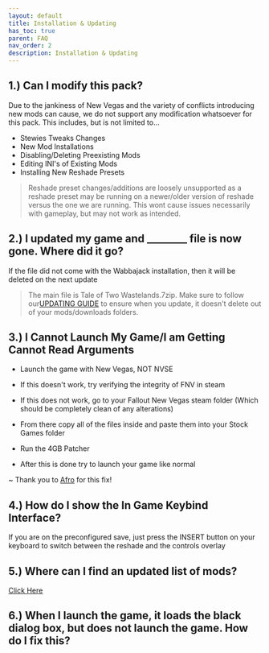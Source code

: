 ```yaml
---
layout: default
title: Installation & Updating
has_toc: true
parent: FAQ
nav_order: 2
description: Installation & Updating
---
```


## **1.) Can I modify this pack?**

Due to the jankiness of New Vegas and the variety of conflicts introducing new mods can cause, we do not support any modification whatsoever for this pack. This includes, but is not limited to...

- Stewies Tweaks Changes
- New Mod Installations
- Disabling/Deleting Preexisting Mods
- Editing INI's of Existing Mods
- Installing New Reshade Presets
> Reshade preset changes/additions are loosely unsupported as a reshade preset may be running on a newer/older version of reshade versus the one we are running. This wont cause issues necessarily with gameplay, but may not work as intended.

## **2.) I updated my game and ________ file is now gone. Where did it go?**

If the file did not come with the Wabbajack installation, then it will be deleted on the next update

> The main file is Tale of Two Wastelands.7zip. Make sure to follow our[UPDATING GUIDE](https://github.com/TheMrNewVegas/TTWTrueVegas/wiki/Updating) to ensure when you update, it doesn't delete out of your mods/downloads folders.

## **3.) I Cannot Launch My Game/I am Getting Cannot Read Arguments**

- Launch the game with New Vegas, NOT NVSE

- If this doesn't work, try verifying the integrity of FNV in steam

- If this does not work, go to your Fallout New Vegas steam folder (Which should be completely clean of any alterations)

- From there copy all of the files inside and paste them into your Stock Games folder

- Run the 4GB Patcher

- After this is done try to launch your game like normal

~ Thank you to [Afro](https://www.youtube.com/channel/UC0AU8onc8vlBxm3jaqYlM0g) for this fix!

## **4.) How do I show the In Game Keybind Interface?**

If you are on the preconfigured save, just press the INSERT button on your keyboard to switch between the reshade and the controls overlay


## **5.) Where can I find an updated list of mods?**

[Click Here](https://www.wabbajack.org/search/TTWTrueVegas/capitalpunishment)

## **6.) When I launch the game, it loads the black dialog box, but does not launch the game. How do I fix this?**


